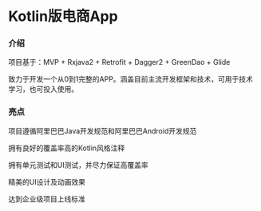 # Kotlin版电商App

### 介绍

项目基于：MVP + Rxjava2 + Retrofit + Dagger2 + GreenDao + Glide

致力于开发一个从0到1完整的APP。涵盖目前主流开发框架和技术，可用于技术学习，也可投入使用。

### 亮点

项目遵循阿里巴巴Java开发规范和阿里巴巴Android开发规范

拥有良好的覆盖率高的Kotlin风格注释

拥有单元测试和UI测试，并尽力保证高覆盖率

精美的UI设计及动画效果

达到企业级项目上线标准